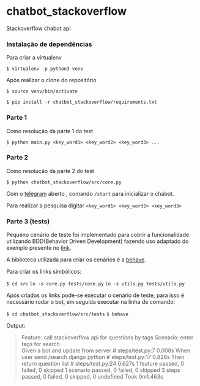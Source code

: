 # chatbot_stackoverflow
Stackoverflow chabot api

### Instalação de dependências

Para criar a virtualenv

`$ virtualenv -p python3 venv`

Após realizar o clone do repositório

`$ source venv/bin/activate`

`$ pip install -r chatbot_stackoverflow/requirements.txt`

### Parte 1

Como resolução da parte 1 do test

`$ python main.py <key_word1> <key_word2> <key_word3> ...`

### Parte 2 

Como resolução da parte 2 do test

`$ python chatbot_stackoverflow/src/core.py`

Com o [telegram](http://t.me/danrs_bot) aberto , comando `/start` para inicializar o chabot. 

Para realizar a pesquisa digitar `<key_word1> <key_word2> <key_word3>`


### Parte 3 (tests)

Pequeno cenário de teste foi implementado para cobrir a funcionalidade utilizando BDD(Behavior Driven Development) fazendo uso adaptado do exemplo presente no [link](https://github.com/mmdaz/feature_testing_chat_bots).

A biblioteca utilizada para criar os cenários é a [behave](https://behave.readthedocs.io/en/latest/tutorial.html). 

Para criar os links simbólicos:

`$ cd src`
`ln -s core.py tests/core.py`
`ln -s utils.py tests/utils.py`

Após criados os links pode-se executar o cenário de teste, para isso é necessário rodar o bot, em seguida executar na linha de comando:

`$ cd chatbot_stackoverflow/src/tests`
`$ behave`


Output:

> Feature: call stackoverflow api for questions  by tags 
  Scenario: enter tags for search        
    Given a bot and update from server   # steps/test.py:7 0.008s
    When user send /search django python # steps/test.py:17 0.828s
    Then return question list            # steps/test.py:24 0.627s
1 feature passed, 0 failed, 0 skipped
1 scenario passed, 0 failed, 0 skipped
3 steps passed, 0 failed, 0 skipped, 0 undefined
Took 0m1.463s



